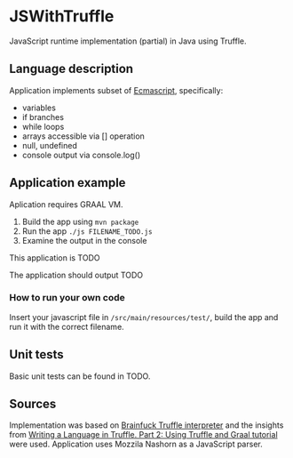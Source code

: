 # JSWithTruffle
JavaScript runtime implementation (partial) in Java using Truffle.

## Language description
Application implements subset of [Ecmascript](http://www.ecma-international.org/publications/standards/Ecma-262.htm), specifically:
 - variables
 - if branches
 - while loops
 - arrays accessible via [] operation
 - null, undefined
 - console output via console.log()
 
## Application example
Aplication requires GRAAL VM.

 1. Build the app using `mvn package`
 2. Run the app  `./js FILENAME_TODO.js`
 3. Examine the output in the console

This application is TODO 
 
The application should output TODO
 
### How to run your own code
Insert your javascript file in  `/src/main/resources/test/`, build the app and run it with the correct filename.

## Unit tests
Basic unit tests can be found in TODO.

## Sources
Implementation was based on [Brainfuck Truffle interpreter](https://github.com/japod/bf) and the insights from [Writing a Language in Truffle. Part 2: Using Truffle and Graal tutorial](http://cesquivias.github.io/blog/2014/12/02/writing-a-language-in-truffle-part-2-using-truffle-and-graal/) were used. Application uses Mozzila Nashorn as a JavaScript parser.
